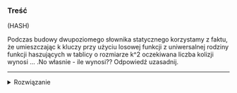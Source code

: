 ### Treść
(HASH)

Podczas budowy dwupoziomego słownika statycznego korzystamy z faktu, że umieszczając k kluczy przy użyciu losowej funkcji z uniwersalnej rodziny funkcji haszujących w tablicy o rozmiarze k^2 oczekiwana liczba kolizji wynosi ... .No własnie - ile wynosi?? Odpowiedź uzasadnij.

------
<details><summary>Rozwiązanie</summary>
<p>

Liczba par kluczy, które wkładamy i które mogą kolidować to $\binom{k}{2}$
  
Prawdopobieństwo kolizji dla każdej pary to $\frac{1}{k^2}$
  
$EX = \binom{k}{2} \cdot \frac{1}{k^2} = \frac{k \cdot (k-1)}{2} \cdot \frac{1}{k^2} \leq \frac{k \cdot k}{2} \cdot \frac{1}{k^2} = \frac{1}{2}$

